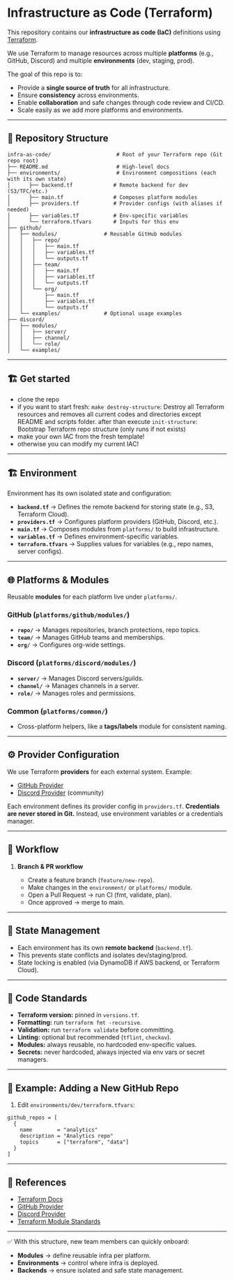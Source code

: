 # Infrastructure as Code (Terraform)

This repository contains our **infrastructure as code (IaC)** definitions using [Terraform](https://www.terraform.io/).

We use Terraform to manage resources across multiple **platforms** (e.g., GitHub, Discord) and multiple **environments** (dev, staging, prod).

The goal of this repo is to:

* Provide a **single source of truth** for all infrastructure.
* Ensure **consistency** across environments.
* Enable **collaboration** and safe changes through code review and CI/CD.
* Scale easily as we add more platforms and environments.

---

## 📂 Repository Structure

```
infra-as-code/                     # Root of your Terraform repo (Git repo root)
├── README.md                      # High-level docs
├── environments/                  # Environment compositions (each with its own state)
│      ├── backend.tf             # Remote backend for dev (S3/TFC/etc.)
│      ├── main.tf                # Composes platform modules
│      ├── providers.tf           # Provider configs (with aliases if needed)
│      ├── variables.tf           # Env-specific variables
│      └── terraform.tfvars       # Inputs for this env
├── github/
│   ├── modules/               # Reusable GitHub modules
│   │   ├── repo/
│   │   │   ├── main.tf
│   │   │   ├── variables.tf
│   │   │   └── outputs.tf
│   │   ├── team/
│   │   │   ├── main.tf
│   │   │   ├── variables.tf
│   │   │   └── outputs.tf
│   │   └── org/
│   │       ├── main.tf
│   │       ├── variables.tf
│   │       └── outputs.tf
│   └── examples/              # Optional usage examples
├── discord/
│   ├── modules/
│   │   ├── server/
│   │   ├── channel/
│   │   └── role/
│   └── examples/

```

---

## 🏗️ Get started
  - clone the repo
  - if you want to start fresh: `make destroy-structure`: Destroy all Terraform resources and removes all current codes and directories except README and scripts folder. after than execute `init-structure`: Bootstrap Terraform repo structure (only runs if not exists)
  - make your own IAC from the fresh template!
  - otherwise you can modify my current IAC!
---


## 🏗️ Environment

Environment has its own isolated state and configuration:

* **`backend.tf`** → Defines the remote backend for storing state (e.g., S3, Terraform Cloud).
* **`providers.tf`** → Configures platform providers (GitHub, Discord, etc.).
* **`main.tf`** → Composes modules from `platforms/` to build infrastructure.
* **`variables.tf`** → Defines environment-specific variables.
* **`terraform.tfvars`** → Supplies values for variables (e.g., repo names, server configs). 

---

## 🌐 Platforms & Modules

Reusable **modules** for each platform live under `platforms/`.

### GitHub (`platforms/github/modules/`)

* **`repo/`** → Manages repositories, branch protections, repo topics.
* **`team/`** → Manages GitHub teams and memberships.
* **`org/`** → Configures org-wide settings.

### Discord (`platforms/discord/modules/`)

* **`server/`** → Manages Discord servers/guilds.
* **`channel/`** → Manages channels in a server.
* **`role/`** → Manages roles and permissions.

### Common (`platforms/common/`)

* Cross-platform helpers, like a **tags/labels** module for consistent naming.

---

## ⚙️ Provider Configuration

We use Terraform **providers** for each external system. Example:

* [GitHub Provider](https://registry.terraform.io/providers/integrations/github/latest)
* [Discord Provider](https://registry.terraform.io/providers/aequasi/discord/latest) (community)

Each environment defines its provider config in `providers.tf`. **Credentials are never stored in Git.**
Instead, use environment variables or a credentials manager.

---

## 🚀 Workflow

1. **Branch & PR workflow**

   * Create a feature branch (`feature/new-repo`).
   * Make changes in the `environment/` or `platforms/` module.
   * Open a Pull Request → run CI (fmt, validate, plan).
   * Once approved → merge to main.

---

## 🔐 State Management

* Each environment has its own **remote backend** (`backend.tf`).
* This prevents state conflicts and isolates dev/staging/prod.
* State locking is enabled (via DynamoDB if AWS backend, or Terraform Cloud).

---

## 🧹 Code Standards

* **Terraform version:** pinned in `versions.tf`.
* **Formatting:** run `terraform fmt -recursive`.
* **Validation:** run `terraform validate` before committing.
* **Linting:** optional but recommended (`tflint`, `checkov`).
* **Modules:** always reusable, no hardcoded env-specific values.
* **Secrets:** never hardcoded, always injected via env vars or secret managers.

---

## 🧪 Example: Adding a New GitHub Repo

1. Edit `environments/dev/terraform.tfvars`:

```hcl
github_repos = [
  {
    name        = "analytics"
    description = "Analytics repo"
    topics      = ["terraform", "data"]
  }
]
```

---

## 📖 References

* [Terraform Docs](https://developer.hashicorp.com/terraform/docs)
* [GitHub Provider](https://registry.terraform.io/providers/integrations/github/latest)
* [Discord Provider](https://registry.terraform.io/providers/aequasi/discord/latest)
* [Terraform Module Standards](https://www.terraform.io/docs/language/modules/index.html)

---

✅ With this structure, new team members can quickly onboard:

* **Modules** → define reusable infra per platform.
* **Environments** → control where infra is deployed.
* **Backends** → ensure isolated and safe state management.
